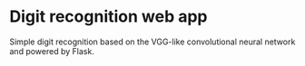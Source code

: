 # Digit recognition web app

Simple digit recognition based on the VGG-like convolutional neural network and powered by Flask.